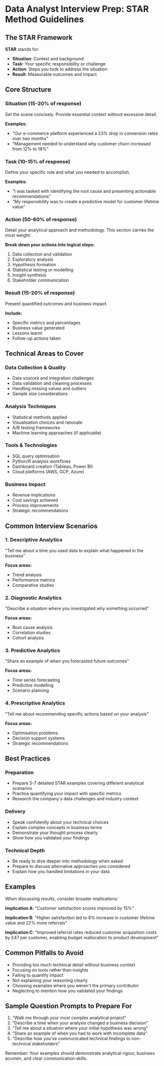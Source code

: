 # Data Analyst Interview Prep: STAR Method Guidelines

## The STAR Framework

**STAR** stands for:
- **Situation**: Context and background
- **Task**: Your specific responsibility or challenge
- **Action**: Steps you took to address the situation
- **Result**: Measurable outcomes and impact

## Core Structure

### Situation (15-20% of response)
Set the scene concisely. Provide essential context without excessive detail.

**Examples:**
- "Our e-commerce platform experienced a 23% drop in conversion rates over two months"
- "Management needed to understand why customer churn increased from 12% to 18%"

### Task (10-15% of response)
Define your specific role and what you needed to accomplish.

**Examples:**
- "I was tasked with identifying the root cause and presenting actionable recommendations"
- "My responsibility was to create a predictive model for customer lifetime value"

### Action (50-60% of response)
Detail your analytical approach and methodology. This section carries the most weight.

**Break down your actions into logical steps:**
1. Data collection and validation
2. Exploratory analysis
3. Hypothesis formation
4. Statistical testing or modelling
5. Insight synthesis
6. Stakeholder communication

### Result (15-20% of response)
Present quantified outcomes and business impact.

**Include:**
- Specific metrics and percentages
- Business value generated
- Lessons learnt
- Follow-up actions taken

## Technical Areas to Cover

### Data Collection & Quality
- Data sources and integration challenges
- Data validation and cleaning processes
- Handling missing values and outliers
- Sample size considerations

### Analysis Techniques
- Statistical methods applied
- Visualisation choices and rationale
- A/B testing frameworks
- Machine learning approaches (if applicable)

### Tools & Technologies
- SQL query optimisation
- Python/R analysis workflows
- Dashboard creation (Tableau, Power BI)
- Cloud platforms (AWS, GCP, Azure)

### Business Impact
- Revenue implications
- Cost savings achieved
- Process improvements
- Strategic recommendations

## Common Interview Scenarios

### 1. Descriptive Analytics
"Tell me about a time you used data to explain what happened in the business"

**Focus areas:**
- Trend analysis
- Performance metrics
- Comparative studies

### 2. Diagnostic Analytics
"Describe a situation where you investigated why something occurred"

**Focus areas:**
- Root cause analysis
- Correlation studies
- Cohort analysis

### 3. Predictive Analytics
"Share an example of when you forecasted future outcomes"

**Focus areas:**
- Time series forecasting
- Predictive modelling
- Scenario planning

### 4. Prescriptive Analytics
"Tell me about recommending specific actions based on your analysis"

**Focus areas:**
- Optimisation problems
- Decision support systems
- Strategic recommendations

## Best Practices

### Preparation
- Prepare 5-7 detailed STAR examples covering different analytical scenarios
- Practice quantifying your impact with specific metrics
- Research the company's data challenges and industry context

### Delivery
- Speak confidently about your technical choices
- Explain complex concepts in business terms
- Demonstrate your thought process clearly
- Show how you validated your findings

### Technical Depth
- Be ready to dive deeper into methodology when asked
- Prepare to discuss alternative approaches you considered
- Explain how you handled limitations in your data

## Examples

When discussing results, consider broader implications:

**Implication A**: "Customer satisfaction scores improved by 15%"

**Implication B**: "Higher satisfaction led to 8% increase in customer lifetime value and 22% more referrals"

**Implication C**: "Improved referral rates reduced customer acquisition costs by £47 per customer, enabling budget reallocation to product development"

## Common Pitfalls to Avoid

- Providing too much technical detail without business context
- Focusing on tools rather than insights
- Failing to quantify impact
- Not explaining your reasoning clearly
- Choosing examples where you weren't the primary contributor
- Neglecting to mention how you validated your findings

## Sample Question Prompts to Prepare For

1. "Walk me through your most complex analytical project"
2. "Describe a time when your analysis changed a business decision"
3. "Tell me about a situation where your initial hypothesis was wrong"
4. "Share an example of when you had to work with incomplete data"
5. "Describe how you've communicated technical findings to non-technical stakeholders"

Remember: Your examples should demonstrate analytical rigour, business acumen, and clear communication skills.